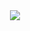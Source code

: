 <div align="center">
<img src="https://github-readme-stats.vercel.app/api?username=KurisuNya" />
</div>
